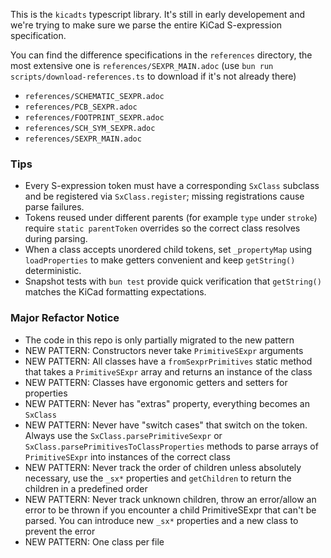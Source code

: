 This is the `kicadts` typescript library. It's still in early developement and
we're trying to make sure we parse the entire KiCad S-expression specification.

You can find the difference specifications in the `references` directory, the
most extensive one is `references/SEXPR_MAIN.adoc` (use `bun run scripts/download-references.ts` to download if it's not already there)

- `references/SCHEMATIC_SEXPR.adoc`
- `references/PCB_SEXPR.adoc`
- `references/FOOTPRINT_SEXPR.adoc`
- `references/SCH_SYM_SEXPR.adoc`
- `references/SEXPR_MAIN.adoc`

### Tips

- Every S-expression token must have a corresponding `SxClass` subclass and be registered via `SxClass.register`; missing registrations cause parse failures.
- Tokens reused under different parents (for example `type` under `stroke`) require `static parentToken` overrides so the correct class resolves during parsing.
- When a class accepts unordered child tokens, set `_propertyMap` using `loadProperties` to make getters convenient and keep `getString()` deterministic.
- Snapshot tests with `bun test` provide quick verification that `getString()` matches the KiCad formatting expectations.

### Major Refactor Notice

- The code in this repo is only partially migrated to the new pattern
- NEW PATTERN: Constructors never take `PrimitiveSExpr` arguments
- NEW PATTERN: All classes have a `fromSexprPrimitives` static method that takes a `PrimitiveSExpr` array and returns an instance of the class
- NEW PATTERN: Classes have ergonomic getters and setters for properties
- NEW PATTERN: Never has "extras" property, everything becomes an `SxClass`
- NEW PATTERN: Never have "switch cases" that switch on the token. Always use the `SxClass.parsePrimitiveSexpr` or `SxClass.parsePrimitivesToClassProperties` methods to parse arrays of `PrimitiveSExpr` into instances of the correct class
- NEW PATTERN: Never track the order of children unless absolutely necessary, use the `_sx*` properties and `getChildren` to return the children in a predefined order
- NEW PATTERN: Never track unknown children, throw an error/allow an error to be thrown if you encounter a child PrimitiveSExpr that can't be parsed. You can introduce new `_sx*` properties and a new class to prevent the error
- NEW PATTERN: One class per file
